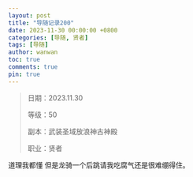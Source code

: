 ```yaml
---
layout: post
title: "导随记录200"
date: 2023-11-30 00:00:00 +0800
categories: [导随, 贤者]
tags: [导随]
author: wanwan
toc: true
comments: true
pin: true
---
```

> 日期：2023.11.30
>
> 等级：50
>
> 副本：武装圣域放浪神古神殿
>
> 职业：贤者

道理我都懂 但是龙骑一个后跳请我吃腐气还是很难绷得住。